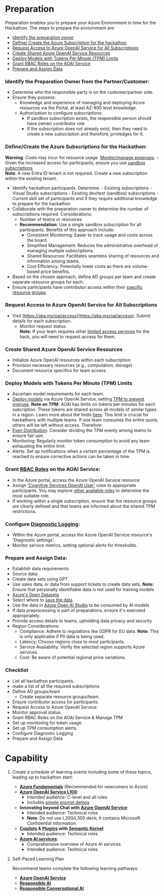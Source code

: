# Preparation
Preparation enables you to prepare your Azure Enviornment in time for the Hackathon. The steps to prepare the enviornment are:  

* [Identify the preparation owner](#identify-the-preparation-owner-from-the-partnercustomer) 
* [Define/ Create the Azure Subscription for the hackathon](#definecreate-the-azure-subscriptions-for-the-hackathon)
* [Request Access to Azure OpenAI Service for All Subscriptions](#request-access-to-azure-openai-service-for-all-subscriptions)
* [Create Shared Azure OpenAI Service Resources](#create-shared-azure-openai-service-resources)
* [Deploy Models with Tokens Per Minute (TPM) Limits](#deploy-models-with-tokens-per-minute-tpm-limits)
* [Grant RBAC Roles on the AOAI Service](#grant-rbac-roles-on-the-aoai-service)
* [Prepare and Assign Data](#prepare-and-assign-data)


### Identify the Preparation Owner from the Partner/Customer:
- Determine who the responsible party is on the customer/partner side.
- Ensure they possess:
    - Knowledge and experience of managing and deploying Azure resources via the Portal, at least AZ-900 level knowledge.
    - Authorization to configure subscriptions:
        - If sandbox subscription exists, the responsible person should have owner/ contributor role
        - If the subscription does not already exist, then they need to create a new subscription and therefore, privledges for it. 

### Define/Create the Azure Subscriptions for the Hackathon:
**Warning**: Costs may incur for resource usage. [Monitor/manage expenses](https://learn.microsoft.com/en-us/azure/cost-management-billing/cost-management-billing-overview).
    - Given the increased access for participants, ensure you use [sandbox subscriptions](https://learn.microsoft.com/en-us/azure/architecture/guide/azure-sandbox/azure-sandbox).  
    **Note**: A new Entra ID tenant is not required. Create a new subscription within the existing tenant.  
- Identify hackathon participants. Determine:
        - Existing subscriptions
        - Visual Studio subscriptions
        - Existing dev/test (sandbox) subscriptions
        - Current skill set of participants and if they require additional knowledge to prepare for the hackathon
- Collaborate with the preparation owner to determine the number of subscriptions required. Considerations:
    - Number of teams or resources 
    - **Recommendation**: Use a single sandbox subscription for all participants. Benefits of this approach include:
        - Consistent Monitoring: Easier to track usage and costs across the board.
        - Simplified Management: Reduces the administrative overhead of managing multiple subscriptions.
        - Shared Resources: Facilitates seamless sharing of resources and information among teams.
        - Cost Efficiency: Potentially lower costs as there are volume-based price benefits.
- Based on the chosen approach, define AD groups per team and create separate resource groups for each.
- Ensure participants have contributor access within their [specific resource groups](https://learn.microsoft.com/en-us/azure/role-based-access-control/quickstart-assign-role-user-portal).

### Request Access to Azure OpenAI Service for All Subscriptions
- Visit [https://aka.ms/oai/access](https://aka.ms/oai/access). Submit details for each subscription.
    - Monitor request status.   
    **Note:** If your team requires other [limited access services](https://learn.microsoft.com/en-us/azure/ai-services/cognitive-services-limited-access) for the hack, you will need to request access for them.
### Create Shared Azure OpenAI Service Resources
- Initialize Azure OpenAI resources within each subscription
- Provision necessary resources (e.g., computation, storage)
- Document resource specifics for team access

### Deploy Models with Tokens Per Minute (TPM) Limits
- Ascertain model requirements for each team.
- [Deploy models](https://learn.microsoft.com/en-us/azure/ai-services/openai/how-to/create-resource?pivots=web-portal) via Azure OpenAI Service, setting [TPM to prevent overuse](https://learn.microsoft.com/en-us/azure/ai-services/openai/how-to/quota?tabs=rest#assign-quota).
    **Note on TPM:** AOAI has limits on tokens per minutes for each subcription. These tokens are shared across all models of similar types in a region. Learn more about the limits [here](https://learn.microsoft.com/en-us/azure/ai-services/openai/quotas-limits). This limit is crucial for hackathons with multiple teams. If one team consumes the entire quota, others will be left without access. Therefore:
- [Even Distribution](https://learn.microsoft.com/en-us/azure/ai-services/openai/how-to/quota?tabs=rest#assign-quota): Consider dividing the TPM evenly among teams to ensure fair use.
- Monitoring: Regularly monitor token consumption to avoid any team exhausting the entire limit.
- Alerts: Set up notifications when a certain percentage of the TPM is reached to ensure corrective actions can be taken in time.  

### Grant [RBAC Roles](https://learn.microsoft.com/en-us/azure/ai-services/openai/how-to/role-based-access-control) on the AOAI Service:
- In the Azure portal, access the Azure OpenAI Service resource
- Assign ['Cognitive Services OpenAI User'](https://learn.microsoft.com/en-us/azure/role-based-access-control/quickstart-assign-role-user-portal) roles to appropriate participants. You may explore [other available roles](https://learn.microsoft.com/en-us/azure/ai-services/openai/how-to/role-based-access-control#azure-openai-roles) to determine the most suitable role. 
- If working within a single subscription, ensure that the resource groups are clearly defined and that teams are informed about the shared TPM restrictions.

### Configure [Diagnostic Logging](https://learn.microsoft.com/en-us/azure/dev-box/how-to-configure-dev-box-azure-diagnostic-logs):
- Within the Azure portal, access the Azure OpenAI Service resource's 'Diagnostic settings'.
- Monitor service metrics, setting optional alerts for thresholds.
    
### Prepare and Assign Data:
- Establish data requirements
- Source data:
- Create data sets using GPT
- Use sales data, or data from support tickets to create data sets. **Note:** Ensure that personally identifiable data is not used for training models
- [Azure's Open Datasets](https://learn.microsoft.com/en-us/azure/open-datasets/dataset-catalog)
- Select where to [save the data](https://learn.microsoft.com/en-us/azure/machine-learning/how-to-datastore?view=azureml-api-2&tabs=sdk-identity-based-access%2Csdk-adls-identity-access%2Csdk-azfiles-accountkey%2Csdk-adlsgen1-identity-access)
- Use the data in [Azure Open AI Studio](https://learn.microsoft.com/en-us/azure/ai-services/openai/use-your-data-quickstart?tabs=command-line&pivots=programming-language-studio#add-your-data-using-azure-openai-studio) to be consumed by AI models
- If data preprocessing is part of preparations, ensure it's executed appropriately.
- Provide access details to teams, upholding data privacy and security
- Region Considerations:
    - Compliance: Adhere to regulations like GDPR for EU data. **Note:** This is only applicable if PII data is being used.
    - Latency: Choose regions close to most participants.
    - Service Availability: Verify the selected region supports Azure services.
    - Cost: Be aware of potential regional price variations.


### Checklist

- List all hackathon participants.
- make a list of all the required subscriptions
- Define AD groups/team
    - Create separate resource groups/team.
- Ensure contributor access for participants.
- Request Access to Azure OpenAI Service:
- Monitor approval status.
- Grant RBAC Roles on the AOAI Service & Manage TPM
- Set up monitoring for token usage.
 - Set up TPM consumption alerts.
 - Configure Diagnostic Logging
- Prepare and Assign Data

# Capability

1. Create a schedule of learning events including some of these topics, leading up to hackathon start:​


    - **[Azure Fundamentals](https://github.com/PlagueHO/AzureOpenAIDemo/blob/main/prompt-examples/README.md)** (Recommended for newcomers to Azure)
    - **[Azure OpenAI Service L100](https://github.com/PlagueHO/AzureOpenAIDemo/blob/main/prompt-examples/README.md)**:
      - Intended audience: C-level and all roles
      - Includes [simple prompt demos](https://github.com/PlagueHO/AzureOpenAIDemo/blob/main/prompt-examples/README.md)
    - **Innovating beyond Chat with [Azure OpenAI Service](https://github.com/PlagueHO/AzureOpenAIDemo/blob/main/prompt-examples/README.md)**:
      - Intended audience: Technical roles
      - **Note**: Do not use L200/L300 deck; it contains Microsoft Confidential information.
    - **[Copilots](https://github.com/PlagueHO/AzureOpenAIDemo/blob/main/prompt-examples/README.md) & [Plugins](https://github.com/PlagueHO/AzureOpenAIDemo/blob/main/prompt-examples/README.md) with [Semantic Kernel](https://github.com/PlagueHO/AzureOpenAIDemo/blob/main/prompt-examples/README.md)**:
      - Intended audience: Technical roles
    - **[Azure AI services](https://github.com/PlagueHO/AzureOpenAIDemo/blob/main/prompt-examples/README.md)**:
      - Comprehensive overview of Azure AI services
      - Intended audience: Technical roles
1. Self-Paced Learning Plan

    Recommend teams complete the following learning pathways:
    
    - **[Azure OpenAI Service](https://github.com/PlagueHO/AzureOpenAIDemo/blob/main/prompt-examples/README.md)**
    - **[Responsible AI](https://github.com/PlagueHO/AzureOpenAIDemo/blob/main/prompt-examples/README.md)**
    - **[Responsible Conversational AI](https://github.com/PlagueHO/AzureOpenAIDemo/blob/main/prompt-examples/README.md)**
    